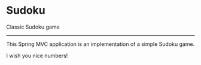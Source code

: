 # Sudoku
Classic Sudoku game

---

This Spring MVC application is an implementation of a simple Sudoku game.

I wish you nice numbers!

